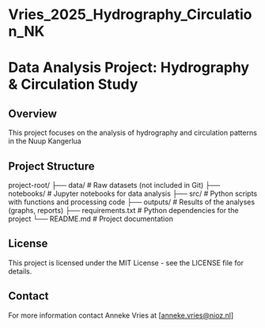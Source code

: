 # Vries_2025_Hydrography_Circulation_NK

# Data Analysis Project: Hydrography & Circulation Study

## Overview
This project focuses on the analysis of hydrography and circulation patterns in the Nuup Kangerlua

## Project Structure
project-root/ 
├── data/ # Raw datasets (not included in Git) 
├── notebooks/ # Jupyter notebooks for data analysis 
├── src/ # Python scripts with functions and processing code 
├── outputs/ # Results of the analyses (graphs, reports) 
├── requirements.txt # Python dependencies for the project 
└── README.md # Project documentation

## License

This project is licensed under the MIT License - see the LICENSE file for details.

## Contact 
For more information contact Anneke Vries at [anneke.vries@nioz.nl]